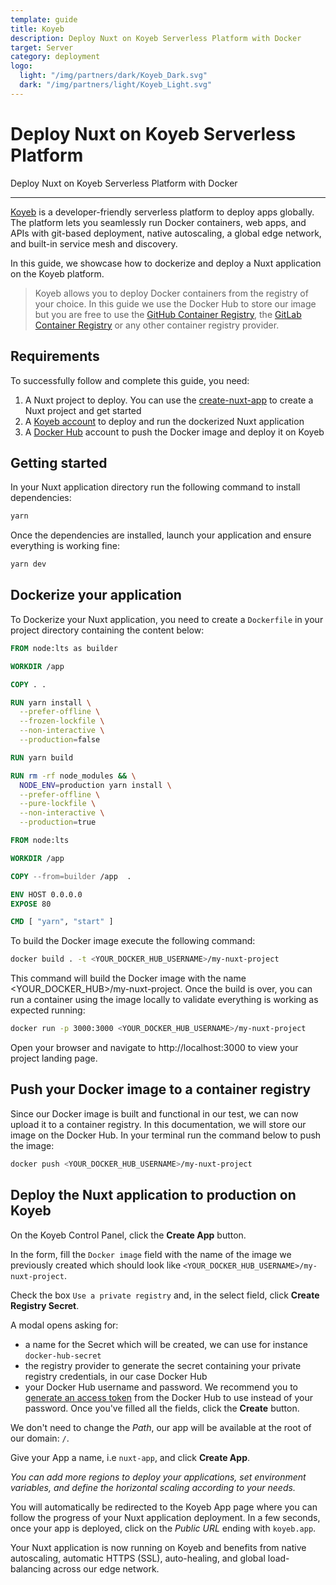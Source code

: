 ```yaml
---
template: guide
title: Koyeb
description: Deploy Nuxt on Koyeb Serverless Platform with Docker
target: Server
category: deployment
logo:
  light: "/img/partners/dark/Koyeb_Dark.svg"
  dark: "/img/partners/light/Koyeb_Light.svg"
---
```

# Deploy Nuxt on Koyeb Serverless Platform

Deploy Nuxt on Koyeb Serverless Platform with Docker

---

[Koyeb](https://www.koyeb.com) is a developer-friendly serverless platform to deploy apps globally. The platform lets you seamlessly run Docker containers, web apps, and APIs with git-based deployment, native autoscaling, a global edge network, and built-in service mesh and discovery.

In this guide, we showcase how to dockerize and deploy a Nuxt application on the Koyeb platform.

> Koyeb allows you to deploy Docker containers from the registry of your choice. In this guide we use the Docker Hub to store our image but you are free to use the [GitHub Container Registry](https://docs.github.com/en/packages/working-with-a-github-packages-registry/working-with-the-container-registry), the [GitLab Container Registry](https://docs.gitlab.com/ee/user/packages/container_registry/) or any other container registry provider.

## Requirements

To successfully follow and complete this guide, you need:

1. A Nuxt project to deploy. You can use the [create-nuxt-app](https://github.com/nuxt/create-nuxt-app) to create a Nuxt project and get started
2. A [Koyeb account](https://app.koyeb.com) to deploy and run the dockerized Nuxt application
3. A [Docker Hub](https://hub.docker.com/) account to push the Docker image and deploy it on Koyeb

## Getting started

In your Nuxt application directory run the following command to install dependencies:

```bash
yarn
```

Once the dependencies are installed, launch your application and ensure everything is working fine:

```bash
yarn dev
```

## Dockerize your application

To Dockerize your Nuxt application, you need to create a `Dockerfile` in your project directory containing the content below:

```dockerfile
FROM node:lts as builder

WORKDIR /app

COPY . .

RUN yarn install \
  --prefer-offline \
  --frozen-lockfile \
  --non-interactive \
  --production=false

RUN yarn build

RUN rm -rf node_modules && \
  NODE_ENV=production yarn install \
  --prefer-offline \
  --pure-lockfile \
  --non-interactive \
  --production=true

FROM node:lts

WORKDIR /app

COPY --from=builder /app  .

ENV HOST 0.0.0.0
EXPOSE 80

CMD [ "yarn", "start" ]
```

To build the Docker image execute the following command:

```bash
docker build . -t <YOUR_DOCKER_HUB_USERNAME>/my-nuxt-project
```

This command will build the Docker image with the name <YOUR_DOCKER_HUB>/my-nuxt-project. Once the build is over, you can run a container using the image locally to validate everything is working as expected running:

```bash
docker run -p 3000:3000 <YOUR_DOCKER_HUB_USERNAME>/my-nuxt-project
```

Open your browser and navigate to http://localhost:3000 to view your project landing page.

## Push your Docker image to a container registry

Since our Docker image is built and functional in our test, we can now upload it to a container registry. In this documentation, we will store our image on the Docker Hub. In your terminal run the command below to push the image:

```bash
docker push <YOUR_DOCKER_HUB_USERNAME>/my-nuxt-project
```

## Deploy the Nuxt application to production on Koyeb

On the Koyeb Control Panel, click the **Create App** button.

In the form, fill the `Docker image` field with the name of the image we previously created which should look like `<YOUR_DOCKER_HUB_USERNAME>/my-nuxt-project`.

Check the box `Use a private registry` and, in the select field, click **Create Registry Secret**.

A modal opens asking for:

- a name for the Secret which will be created, we can use for instance `docker-hub-secret`
- the registry provider to generate the secret containing your private registry credentials, in our case Docker Hub
- your Docker Hub username and password. We recommend you to [generate an access token](https://hub.docker.com/settings/security) from the Docker Hub to use instead of your password.
  Once you've filled all the fields, click the **Create** button.

We don't need to change the _Path_, our app will be available at the root of our domain: `/`.

Give your App a name, i.e `nuxt-app`, and click **Create App**.

_You can add more regions to deploy your applications, set environment variables, and define the horizontal scaling according to your needs._

You will automatically be redirected to the Koyeb App page where you can follow the progress of your Nuxt application deployment. In a few seconds, once your app is deployed, click on the _Public URL_ ending with `koyeb.app`.

Your Nuxt application is now running on Koyeb and benefits from native autoscaling, automatic HTTPS (SSL), auto-healing, and global load-balancing across our edge network.
